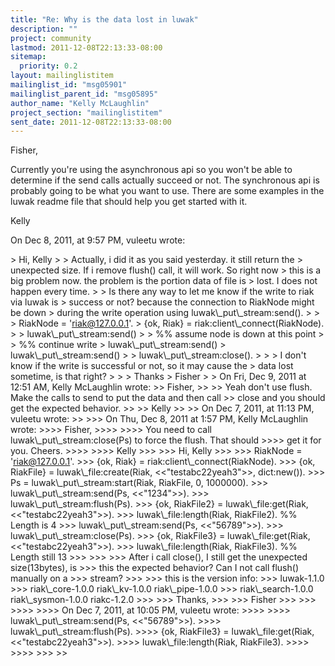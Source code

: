 ```yaml
---
title: "Re: Why is the data lost in luwak"
description: ""
project: community
lastmod: 2011-12-08T22:13:33-08:00
sitemap:
  priority: 0.2
layout: mailinglistitem
mailinglist_id: "msg05901"
mailinglist_parent_id: "msg05895"
author_name: "Kelly McLaughlin"
project_section: "mailinglistitem"
sent_date: 2011-12-08T22:13:33-08:00
---
```



Fisher,

Currently you're using the asynchronous api so you won't be able to determine 
if the send calls actually succeed or not. The synchronous api is probably 
going to be what you want to use. There are some examples in the luwak readme 
file that should help you get started with it. 

Kelly


On Dec 8, 2011, at 9:57 PM, vuleetu wrote:

&gt; Hi, Kelly
&gt; 
&gt; Actually, i did it as you said yesterday. it still return the
&gt; unexpected size. If i remove flush() call, it will work. So right now
&gt; this is a big problem now. the problem is the portion data of file is
&gt; lost. I does not happen every time.
&gt; 
&gt; Is there any way to let me know if the write to riak via luwak is
&gt; success or not? because the connection to RiakNode might be down
&gt; during the write operation using luwak\\_put\\_stream:send().
&gt; 
&gt; 
&gt; RiakNode = 'riak@127.0.0.1'.
&gt; {ok, Riak} = riak:client\\_connect(RiakNode).
&gt; 
&gt; luwak\\_put\\_stream:send()
&gt; 
&gt; %% assume node is down at this point
&gt; 
&gt; %% continue write
&gt; luwak\\_put\\_stream:send()
&gt; luwak\\_put\\_stream:send()
&gt; 
&gt; luwak\\_put\\_stream:close().
&gt; 
&gt; 
&gt; I don't know if the write is successful or not, so it may cause the
&gt; data lost sometime, is that right?
&gt; 
&gt; 
&gt; Thanks
&gt; Fisher
&gt; 
&gt; On Fri, Dec 9, 2011 at 12:51 AM, Kelly McLaughlin  wrote:
&gt;&gt; Fisher,
&gt;&gt; 
&gt;&gt; Yeah don't use flush. Make the calls to send to put the data and then call 
&gt;&gt; close and you should get the expected behavior.
&gt;&gt; 
&gt;&gt; Kelly
&gt;&gt; 
&gt;&gt; On Dec 7, 2011, at 11:13 PM, vuleetu wrote:
&gt;&gt; 
&gt;&gt;&gt; On Thu, Dec 8, 2011 at 1:57 PM, Kelly McLaughlin  wrote:
&gt;&gt;&gt;&gt; Fisher,
&gt;&gt;&gt;&gt; 
&gt;&gt;&gt;&gt; You need to call luwak\\_put\\_stream:close(Ps) to force the flush. That should
&gt;&gt;&gt;&gt; get it for you. Cheers.
&gt;&gt;&gt;&gt; 
&gt;&gt;&gt;&gt; Kelly
&gt;&gt;&gt; 
&gt;&gt;&gt; Hi, Kelly
&gt;&gt;&gt; 
&gt;&gt;&gt; RiakNode = 'riak@127.0.0.1'.
&gt;&gt;&gt; {ok, Riak} = riak:client\\_connect(RiakNode).
&gt;&gt;&gt; {ok, RiakFile} = luwak\\_file:create(Riak, &lt;&lt;"testabc22yeah3"&gt;&gt;, dict:new()).
&gt;&gt;&gt; Ps = luwak\\_put\\_stream:start(Riak, RiakFile, 0, 1000000).
&gt;&gt;&gt; luwak\\_put\\_stream:send(Ps, &lt;&lt;"1234"&gt;&gt;).
&gt;&gt;&gt; luwak\\_put\\_stream:flush(Ps).
&gt;&gt;&gt; {ok, RiakFile2} = luwak\\_file:get(Riak, &lt;&lt;"testabc22yeah3"&gt;&gt;).
&gt;&gt;&gt; luwak\\_file:length(Riak, RiakFile2). %% Length is 4
&gt;&gt;&gt; luwak\\_put\\_stream:send(Ps, &lt;&lt;"56789"&gt;&gt;).
&gt;&gt;&gt; luwak\\_put\\_stream:close(Ps).
&gt;&gt;&gt; {ok, RiakFile3} = luwak\\_file:get(Riak, &lt;&lt;"testabc22yeah3"&gt;&gt;).
&gt;&gt;&gt; luwak\\_file:length(Riak, RiakFile3). %% Length still 13
&gt;&gt;&gt; 
&gt;&gt;&gt; 
&gt;&gt;&gt; After i call close(), I still get the unexpected size(13bytes), is
&gt;&gt;&gt; this the expected behavior? Can I not call flush() manually on a
&gt;&gt;&gt; stream?
&gt;&gt;&gt; 
&gt;&gt;&gt; this is the version info:
&gt;&gt;&gt; luwak-1.1.0
&gt;&gt;&gt; riak\\_core-1.0.0 riak\\_kv-1.0.0 riak\\_pipe-1.0.0
&gt;&gt;&gt; riak\\_search-1.0.0 riak\\_sysmon-1.0.0 riakc-1.2.0
&gt;&gt;&gt; 
&gt;&gt;&gt; Thanks,
&gt;&gt;&gt; 
&gt;&gt;&gt; Fisher
&gt;&gt;&gt; 
&gt;&gt;&gt; 
&gt;&gt;&gt;&gt; 
&gt;&gt;&gt;&gt; On Dec 7, 2011, at 10:05 PM, vuleetu wrote:
&gt;&gt;&gt;&gt; 
&gt;&gt;&gt;&gt; luwak\\_put\\_stream:send(Ps, &lt;&lt;"56789"&gt;&gt;).
&gt;&gt;&gt;&gt; luwak\\_put\\_stream:flush(Ps).
&gt;&gt;&gt;&gt; {ok, RiakFile3} = luwak\\_file:get(Riak, &lt;&lt;"testabc22yeah3"&gt;&gt;).
&gt;&gt;&gt;&gt; luwak\\_file:length(Riak, RiakFile3).
&gt;&gt;&gt;&gt; 
&gt;&gt;&gt;&gt; 
&gt;&gt;&gt; 
&gt;&gt; 
